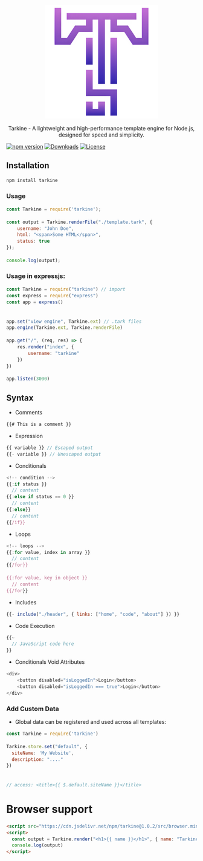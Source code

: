 <p align="center">
    <img src="https://raw.githubusercontent.com/madhanmaaz/tarkine/master/logo.webp" height="300">
</p>
<p align="center">
Tarkine - A lightweight and high-performance template engine for Node.js, designed for speed and simplicity.
</p>

[![npm version](https://img.shields.io/npm/v/tarkine.svg)](https://www.npmjs.com/package/tarkine)
[![Downloads](https://img.shields.io/npm/dm/tarkine.svg)](https://www.npmjs.com/package/tarkine)
[![License](https://img.shields.io/npm/l/tarkine.svg)](https://github.com/yourusername/tarkine/blob/main/LICENSE)

## Installation
```bash
npm install tarkine
```

### Usage
```js
const Tarkine = require('tarkine');

const output = Tarkine.renderFile("./template.tark", {
    username: "John Doe",
    html: "<span>Some HTML</span>",
    status: true
});

console.log(output);
```

### Usage in expressjs:
```js
const Tarkine = require("tarkine") // import
const express = require("express")
const app = express()


app.set("view engine", Tarkine.ext) // .tark files
app.engine(Tarkine.ext, Tarkine.renderFile)

app.get("/", (req, res) => {
    res.render("index", {
        username: "tarkine"
    })
})

app.listen(3000)
```
## Syntax
- Comments
```js
{{# This is a comment }}
```

- Expression
```js
{{ variable }} // Escaped output
{{- variable }} // Unescaped output
```

- Conditionals
```js
<!-- condition -->
{{:if status }}
  // content
{{:else if status == 0 }}
  // content
{{:else}}
  // content
{{/if}}
```

- Loops
```js
<!-- loops -->
{{:for value, index in array }}
  // content
{{/for}}

{{:for value, key in object }}
  // content
{{/for}}
```

- Includes
```js
{{- include("./header", { links: ["home", "code", "about"] }) }}
```

- Code Execution
```js
{{~
  // JavaScript code here
}}
```

- Conditionals Void Attributes
```js
<div>
    <button disabled="isLoggedIn">Login</button>
    <button disabled="isLoggedIn === true">Login</button>
</div>
```


### Add Custom Data
- Global data can be registered and used across all templates:
```js
const Tarkine = require('tarkine')

Tarkine.store.set("default", { 
  siteName: 'My Website',
  description: "...."
})


// access: <title>{{ $.default.siteName }}</title>
```

# Browser support
```html
<script src="https://cdn.jsdelivr.net/npm/tarkine@1.0.2/src/browser.min.js"></script>
<script>
  const output = Tarkine.render("<h1>{{ name }}</h1>", { name: "Tarkine" })
  console.log(output)
</script>
```
